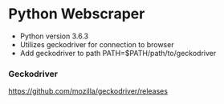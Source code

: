 # Python Webscraper

- Python version 3.6.3
- Utilizes geckodriver for connection to browser
- Add geckodriver to path PATH=$PATH/path/to/geckodriver



### Geckodriver
https://github.com/mozilla/geckodriver/releases
